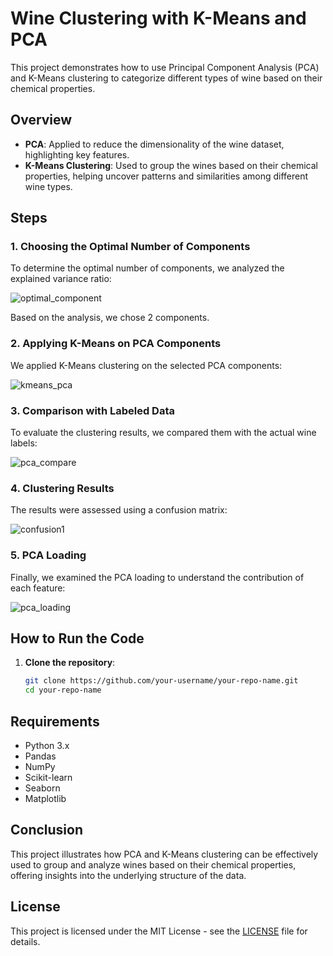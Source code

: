 # Wine Clustering with K-Means and PCA

This project demonstrates how to use Principal Component Analysis (PCA) and K-Means clustering to categorize different types of wine based on their chemical properties.

## Overview

- **PCA**: Applied to reduce the dimensionality of the wine dataset, highlighting key features.
- **K-Means Clustering**: Used to group the wines based on their chemical properties, helping uncover patterns and similarities among different wine types.

## Steps

### 1. Choosing the Optimal Number of Components
To determine the optimal number of components, we analyzed the explained variance ratio:

![optimal_component](https://github.com/user-attachments/assets/f325d69f-189f-49da-9dd8-42d54621a247)

Based on the analysis, we chose 2 components.

### 2. Applying K-Means on PCA Components
We applied K-Means clustering on the selected PCA components:

![kmeans_pca](https://github.com/user-attachments/assets/a07f6ba6-6966-47fc-8878-f849708c1137)

### 3. Comparison with Labeled Data
To evaluate the clustering results, we compared them with the actual wine labels:

![pca_compare](https://github.com/user-attachments/assets/f05e53ce-4d5a-4ac9-9b3d-1559c75513a4)

### 4. Clustering Results
The results were assessed using a confusion matrix:

![confusion1](https://github.com/user-attachments/assets/9e8ce04a-399a-4044-8599-773025945614)

### 5. PCA Loading
Finally, we examined the PCA loading to understand the contribution of each feature:

![pca_loading](https://github.com/user-attachments/assets/fdfee60b-fb09-4278-8146-f25de27320a2)

## How to Run the Code

1. **Clone the repository**:
    ```bash
    git clone https://github.com/your-username/your-repo-name.git
    cd your-repo-name
    ```


## Requirements

- Python 3.x
- Pandas
- NumPy
- Scikit-learn
- Seaborn
- Matplotlib

## Conclusion

This project illustrates how PCA and K-Means clustering can be effectively used to group and analyze wines based on their chemical properties, offering insights into the underlying structure of the data.

## License

This project is licensed under the MIT License - see the [LICENSE](LICENSE) file for details.

